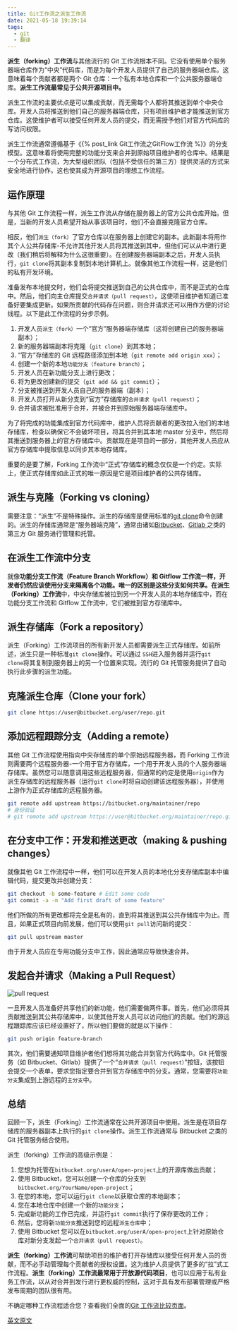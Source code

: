 ```yaml
---
title: Git工作流之派生工作流
date: 2021-05-18 19:39:14
tags:
  - git
  - 翻译
---
```


**派生（forking）工作流**与其他流行的 Git 工作流根本不同。它没有使用单个服务器端仓库作为“中央”代码库，而是为每个开发人员提供了自己的服务器端仓库。这意味着每个贡献者都是两个 Git 仓库：一个私有本地仓库和一个公共服务器端仓库。**派生工作流最常见于公共开源项目中。**

派生工作流的主要优点是可以集成贡献，而无需每个人都将其推送到单个中央仓库。开发人员将推送到他们自己的服务器端仓库，只有项目维护者才能推送到官方仓库。这使维护者可以接受任何开发人员的提交，而无需授予他们对官方代码库的写访问权限。

派生工作流通常遵循基于《{% post_link Git工作流之GitFlow工作流 %}》的分支模型。这意味着将使用完整的功能分支来合并到原始项目维护者的仓库中。结果是一个分布式工作流，为大型组织团队（包括不受信任的第三方）提供灵活的方式来安全地进行协作。这也使其成为开源项目的理想工作流程。

## 运作原理

与其他 Git 工作流程一样，派生工作流从存储在服务器上的官方公共仓库开始。但是，当新的开发人员希望开始从事该项目时，他们不会直接克隆官方仓库。

相反，他们`派生（fork）`了官方仓库以在服务器上创建它的副本。此新副本将用作其个人公共存储库-不允许其他开发人员将其推送到其中，但他们可以从中进行更改（我们稍后将解释为什么这很重要）。在创建服务器端副本之后，开发人员执行，`git clone`将其副本复制到本地计算机上。就像其他工作流程一样，这是他们的私有开发环境。

准备发布本地提交时，他们会将提交推送到自己的公共仓库中，而不是正式的仓库中。然后，他们向主仓库提交`合并请求（pull request）`，这使项目维护者知道已准备好要集成更新。如果所贡献的代码存在问题，则合并请求还可以用作方便的讨论线程。以下是此工作流程的分步示例。

1. 开发人员`派生（fork）`一个“官方”服务器端存储库（这将创建自己的服务器端副本）；
2. 新的服务器端副本将克隆（`git clone`）到其本地；
3. “官方”存储库的 Git 远程路径添加到本地（`git remote add origin xxx`）；
4. 创建一个新的本地`功能分支（feature branch）`；
5. 开发人员在新功能分支上进行更改；
6. 将为更改创建新的提交（`git add && git commit`）；
7. 分支被推送到开发人员自己的服务器端（副本）；
8. 开发人员打开从新分支到“官方”存储库的`合并请求（pull request）`；
9. 合并请求被批准用于合并，并被合并到原始服务器端存储库中。

为了将完成的功能集成到官方代码库中，维护人员将贡献者的更改拉入他们的本地存储库，检查以确保它不会破坏项目，将其合并到其本地 master 分支中，然后将其推送到服务器上的官方存储库中。贡献现在是项目的一部分，其他开发人员应从官方存储库中提取信息以同步其本地存储库。

重要的是要了解，Forking 工作流中“正式”存储库的概念仅仅是一个约定。实际上，使正式存储库如此正式的唯一原因是它是项目维护者的公共存储库。

## 派生与克隆（Forking vs cloning）

需要注意：“派生”不是特殊操作。派生的存储库是使用标准的[git clone](https://www.atlassian.com/git/tutorials/setting-up-a-repository/git-clone)命令创建的。派生的存储库通常是“服务器端克隆”，通常由诸如[Bitbucket](https://bitbucket.org/product)、[Gitlab ](https://about.gitlab.com/)之类的第三方 Git 服务进行管理和托管。

## 在派生工作流中分支

就像**功能分支工作流（Feature Branch Workflow）**和 **Gitflow 工作流**一样，开发者仍然应该使用分支来隔离各个功能。唯一的区别是这些分支如何共享。在**派生（Forking）工作流**中，中央存储库被拉到另一个开发人员的本地存储库中，而在功能分支工作流和 Gitflow 工作流中，它们被推到官方存储库中。

## 派生存储库（Fork a repository）

派生（Forking）工作流项目的所有新开发人员都需要派生正式存储库。如前所述，派生只是一种标准`git clone`操作。可以通过 `SSH`进入服务器并运行`git clone`将其复制到服务器上的另一个位置来实现。流行的 Git 托管服务提供了自动执行此步骤的派生功能。

## 克隆派生仓库（Clone your fork）

```bash
git clone https://user@bitbucket.org/user/repo.git
```

## 添加远程跟踪分支（Adding a remote）

其他 Git 工作流程使用指向中央存储库的单个原始远程服务器，而 Forking 工作流则需要两个远程服务器-一个用于官方存储库，一个用于开发人员的个人服务器端存储库。虽然您可以随意调用这些远程服务器，但通常的约定是使用`origin`作为派生存储库的远程服务器（运行`git clone`时将自动创建该远程服务器），并使用上游作为正式存储库的远程服务器。

```bash
git remote add upstream https://bitbucket.org/maintainer/repo
# 身份验证
# git remote add upstream https://user@bitbucket.org/maintainer/repo.git
```

## 在分支中工作：开发和推送更改（making & pushing changes）

就像其他 Git 工作流程中一样，他们可以在开发人员的本地化分支存储库副本中编辑代码，提交更改并创建分支：

```bash
git checkout -b some-feature # Edit some code
git commit -a -m "Add first draft of some feature"
```

他们所做的所有更改都将完全是私有的，直到将其推送到其公共存储库中为止。而且，如果正式项目向前发展，他们可以使用`git pull`访问新的提交：

```bash
git pull upstream master
```

由于开发人员应在专用功能分支中工作，因此通常应导致快速合并。

## 发起合并请求（Making a Pull Request）

![pull request](/uploads/post/forking_01.svg)

一旦开发人员准备好共享他们的新功能，他们需要做两件事。首先，他们必须将其贡献推送到其公共存储库中，以使其他开发人员可以访问他们的贡献。他们的源远程跟踪库应该已经设置好了，所以他们要做的就是以下操作：

```bash
git push origin feature-branch
```

其次，他们需要通知项目维护者他们想将其功能合并到官方代码库中。Git 托管服务（如 Bitbucket、Gitlab）提供了一个“`合并请求（pull request）`”按钮，该按钮会提交一个表单，要求您指定要合并到官方存储库中的分支。通常，您需要将`功能分支`集成到上游远程的`主分支`中。

## 总结

回顾一下，派生（Forking）工作流通常在公共开源项目中使用。派生是在项目存储库的服务器副本上执行的`git clone`操作。派生工作流通常与 Bitbucket 之类的 Git 托管服务结合使用。

派生（forking）工作流的高级示例是：

1. 您想为托管在`bitbucket.org/userA/open-project`上的开源库做出贡献；
2. 使用 Bitbucket，您可以创建一个仓库的分支到`bitbucket.org/YourName/open-project`；
3. 在您的本地，您可以运行`git clone`以获取仓库的本地副本；
4. 您在本地仓库中创建一个新的`功能分支`；
5. 完成新功能的工作已完成，并运行`git commit`执行了保存更改的工作；
6. 然后，您将新`功能分支`推送到您的远程`派生仓库`中；
7. 使用 Bitbucket 您可以在`bitbucket.org/userA/open-project`上针对原始仓库对新分支发起一个`合并请求（pull request）`。

**派生（forking）工作流**可帮助项目的维护者打开存储库以接受任何开发人员的贡献，而不必手动管理每个贡献者的授权设置。这为维护人员提供了更多的“拉”式工作流程。**派生（forking）工作流最常用于开放源代码项目**，也可以应用于私有业务工作流，以从对合并到发行进行更权威的控制，这对于具有发布部署管理或严格发布周期的团队很有用。

不确定哪种工作流程适合您？查看我们全面的[Git 工作流比较页面](https://www.atlassian.com/git/tutorials/comparing-workflows)。

[英文原文](https://www.atlassian.com/git/tutorials/comparing-workflows/forking-workflow)
